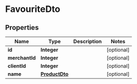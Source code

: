 

# FavouriteDto

## Properties

Name | Type | Description | Notes
------------ | ------------- | ------------- | -------------
**id** | **Integer** |  |  [optional]
**merchantId** | **Integer** |  |  [optional]
**clientId** | **Integer** |  |  [optional]
**name** | [**ProductDto**](ProductDto.md) |  |  [optional]



